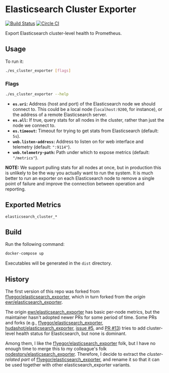Elasticsearch Cluster Exporter
===

[![Build Status](https://travis-ci.org/William-Yeh/es_cluster_exporter.svg?branch=master)](https://travis-ci.org/William-Yeh/es_cluster_exporter) [![Circle CI](https://circleci.com/gh/William-Yeh/es_cluster_exporter.svg?style=shield)](https://circleci.com/gh/William-Yeh/es_cluster_exporter)


Export Elasticsearch cluster-level health to Prometheus.



## Usage

To run it:

```bash
./es_cluster_exporter [flags]
```


### Flags

```bash
./es_cluster_exporter --help
```

* __`es.uri`:__ Address (host and port) of the Elasticsearch node we should
    connect to. This could be a local node (`localhost:9200`, for instance), or
    the address of a remote Elasticsearch server.
* __`es.all`:__ If true, query stats for all nodes in the cluster,
    rather than just the node we connect to.
* __`es.timeout`:__ Timeout for trying to get stats from Elasticsearch (default: `5s`).
* __`web.listen-address`:__ Address to listen on for web interface and telemetry (default: `":9114"`).
* __`web.telemetry-path`:__ Path under which to expose metrics (default: `"/metrics"`).

__NOTE:__ We support pulling stats for all nodes at once, but in production
this is unlikely to be the way you actually want to run the system. It is much
better to run an exporter on each Elasticsearch node to remove a single point
of failure and improve the connection between operation and reporting.


## Exported Metrics

`elasticsearch_cluster_*`


## Build

Run the following command:

```bash
docker-compose up
```

Executables will be generated in the `dist` directory.



## History

The first version of this repo was forked from [f1yegor/elasticsearch_exporter](https://github.com/f1yegor/elasticsearch_exporter), which in turn forked from the *origin* [ewr/elasticsearch_exporter](https://github.com/ewr/elasticsearch_exporter).

The origin [ewr/elasticsearch_exporter](https://github.com/ewr/elasticsearch_exporter) has basic per-node metrics, but the maintainer hasn't adopted newer PRs for some period of time. Some PRs and forks (e.g., [f1yegor/elasticsearch_exporter](https://github.com/f1yegor/elasticsearch_exporter), [hudashot/elasticsearch_exporter](hudashot/elasticsearch_exporter), [issue #5](https://github.com/ewr/elasticsearch_exporter/issues/5), and [PR #13](https://github.com/ewr/elasticsearch_exporter/pull/13)) tries to add cluster-level health status for Elasticsearch, but none is dominant.

Among them, I like the [f1yegor/elasticsearch_exporter](https://github.com/f1yegor/elasticsearch_exporter) folk, but I have no enough time to merge this to my colleague's folk [nodestory/elasticsearch_exporter](https://github.com/nodestory/elasticsearch_exporter). Therefore, I decide to extract the *cluster-related part* of [f1yegor/elasticsearch_exporter](https://github.com/f1yegor/elasticsearch_exporter), and rename it so that it can be used together with other elasticsearch_exporter variants.
